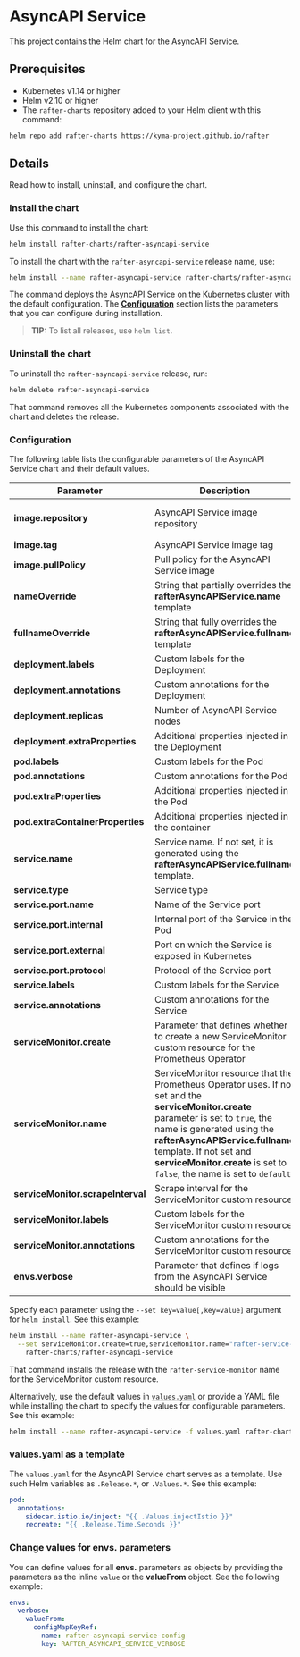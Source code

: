 # AsyncAPI Service

This project contains the Helm chart for the AsyncAPI Service.

## Prerequisites

- Kubernetes v1.14 or higher
- Helm v2.10 or higher
- The `rafter-charts` repository added to your Helm client with this command:

```bash
helm repo add rafter-charts https://kyma-project.github.io/rafter
```

## Details

Read how to install, uninstall, and configure the chart.

### Install the chart

Use this command to install the chart:

``` bash
helm install rafter-charts/rafter-asyncapi-service
```

To install the chart with the `rafter-asyncapi-service` release name, use:

``` bash
helm install --name rafter-asyncapi-service rafter-charts/rafter-asyncapi-service
```

The command deploys the AsyncAPI Service on the Kubernetes cluster with the default configuration. The [**Configuration**](#configuration) section lists the parameters that you can configure during installation.

> **TIP:** To list all releases, use `helm list`.

### Uninstall the chart

To uninstall the `rafter-asyncapi-service` release, run:

``` bash
helm delete rafter-asyncapi-service
```

That command removes all the Kubernetes components associated with the chart and deletes the release.

### Configuration

The following table lists the configurable parameters of the AsyncAPI Service chart and their default values.

| Parameter | Description | Default |
| --- | ---| ---|
| **image.repository** | AsyncAPI Service image repository | `eu.gcr.io/kyma-project/rafter-asyncapi-service` |
| **image.tag** | AsyncAPI Service image tag | `{TAG_NAME}` |
| **image.pullPolicy** | Pull policy for the AsyncAPI Service image | `IfNotPresent` |
| **nameOverride** | String that partially overrides the **rafterAsyncAPIService.name** template | `nil` |
| **fullnameOverride** | String that fully overrides the **rafterAsyncAPIService.fullname** template | `nil` |
| **deployment.labels** | Custom labels for the Deployment | `{}` |
| **deployment.annotations** | Custom annotations for the Deployment | `{}` |
| **deployment.replicas** | Number of AsyncAPI Service nodes | `1` |
| **deployment.extraProperties** | Additional properties injected in the Deployment | `{}` |
| **pod.labels** | Custom labels for the Pod | `{}` |
| **pod.annotations** | Custom annotations for the Pod | `{}` |
| **pod.extraProperties** | Additional properties injected in the Pod | `{}` |
| **pod.extraContainerProperties** | Additional properties injected in the container | `{}` |
| **service.name** | Service name. If not set, it is generated using the **rafterAsyncAPIService.fullname** template. | `nil` |
| **service.type** | Service type | `ClusterIP` |
| **service.port.name** |  Name of the Service port | `http` |
| **service.port.internal** | Internal port of the Service in the Pod | `3000` |
| **service.port.external** | Port on which the Service is exposed in Kubernetes | `80` |
| **service.port.protocol** | Protocol of the Service port | `TCP` |
| **service.labels** | Custom labels for the Service | `{}` |
| **service.annotations** | Custom annotations for the Service | `{}` |
| **serviceMonitor.create** | Parameter that defines whether to create a new ServiceMonitor custom resource for the Prometheus Operator | `false` |
| **serviceMonitor.name** | ServiceMonitor resource that the Prometheus Operator uses. If not set and the **serviceMonitor.create** parameter is set to `true`, the name is generated using the **rafterAsyncAPIService.fullname** template. If not set and **serviceMonitor.create** is set to `false`, the name is set to `default`. | `nil` |
| **serviceMonitor.scrapeInterval** | Scrape interval for the ServiceMonitor custom resource | `30s` |
| **serviceMonitor.labels** | Custom labels for the ServiceMonitor custom resource | `{}` |
| **serviceMonitor.annotations** | Custom annotations for the ServiceMonitor custom resource | `{}` |
| **envs.verbose** | Parameter that defines if logs from the AsyncAPI Service should be visible | `false` |

Specify each parameter using the `--set key=value[,key=value]` argument for `helm install`. See this example:

``` bash
helm install --name rafter-asyncapi-service \
  --set serviceMonitor.create=true,serviceMonitor.name="rafter-service-monitor" \
    rafter-charts/rafter-asyncapi-service
```

That command installs the release with the `rafter-service-monitor` name for the ServiceMonitor custom resource.

Alternatively, use the default values in [`values.yaml`](./values.yaml) or provide a YAML file while installing the chart to specify the values for configurable parameters. See this example:

``` bash
helm install --name rafter-asyncapi-service -f values.yaml rafter-charts/rafter-asyncapi-service
```

### values.yaml as a template

The `values.yaml` for the AsyncAPI Service chart serves as a template. Use such Helm variables as `.Release.*`, or `.Values.*`. See this example:

``` yaml
pod:
  annotations:
    sidecar.istio.io/inject: "{{ .Values.injectIstio }}"
    recreate: "{{ .Release.Time.Seconds }}"
``` 

### Change values for envs. parameters

You can define values for all **envs.** parameters as objects by providing the parameters as the inline `value` or the **valueFrom** object. See the following example:

``` yaml
envs:
  verbose:
    valueFrom:
      configMapKeyRef:
        name: rafter-asyncapi-service-config
        key: RAFTER_ASYNCAPI_SERVICE_VERBOSE
```
